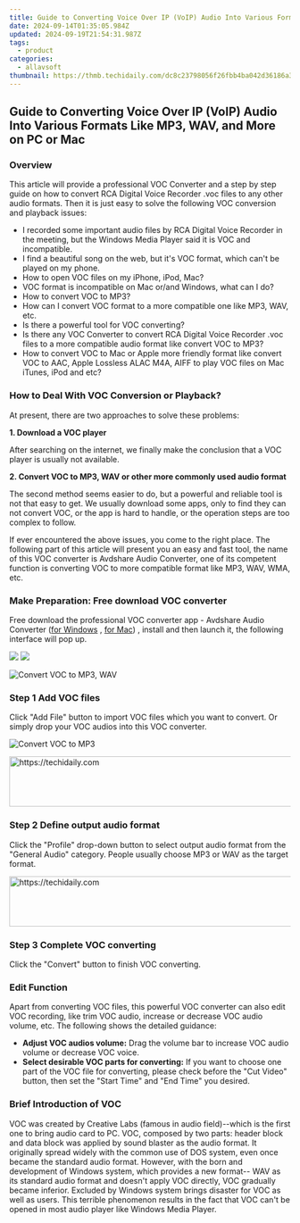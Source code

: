 ```yaml
---
title: Guide to Converting Voice Over IP (VoIP) Audio Into Various Formats Like MP3, WAV, and More on PC or Mac
date: 2024-09-14T01:35:05.984Z
updated: 2024-09-19T21:54:31.987Z
tags:
  - product
categories:
  - allavsoft
thumbnail: https://thmb.techidaily.com/dc8c23798056f26fbb4ba042d36186a35f13e6ccd93d9efde90962c264b99c13.jpg
---
```


## Guide to Converting Voice Over IP (VoIP) Audio Into Various Formats Like MP3, WAV, and More on PC or Mac

### Overview

This article will provide a professional VOC Converter and a step by step guide on how to convert RCA Digital Voice Recorder .voc files to any other audio formats. Then it is just easy to solve the following VOC conversion and playback issues:

* I recorded some important audio files by RCA Digital Voice Recorder in the meeting, but the Windows Media Player said it is VOC and incompatible.
* I find a beautiful song on the web, but it's VOC format, which can't be played on my phone.
* How to open VOC files on my iPhone, iPod, Mac?
* VOC format is incompatible on Mac or/and Windows, what can I do?
* How to convert VOC to MP3?
* How can I convert VOC format to a more compatible one like MP3, WAV, etc.
* Is there a powerful tool for VOC converting?
* Is there any VOC Converter to convert RCA Digital Voice Recorder .voc files to a more compatible audio format like convert VOC to MP3?
* How to convert VOC to Mac or Apple more friendly format like convert VOC to AAC, Apple Lossless ALAC M4A, AIFF to play VOC files on Mac iTunes, iPod and etc?

### How to Deal With VOC Conversion or Playback?

At present, there are two approaches to solve these problems:

**1\. Download a VOC player**

After searching on the internet, we finally make the conclusion that a VOC player is usually not available.

**2\. Convert VOC to MP3, WAV or other more commonly used audio format**

The second method seems easier to do, but a powerful and reliable tool is not that easy to get. We usually download some apps, only to find they can not convert VOC, or the app is hard to handle, or the operation steps are too complex to follow.

If ever encountered the above issues, you come to the right place. The following part of this article will present you an easy and fast tool, the name of this VOC converter is Avdshare Audio Converter, one of its competent function is converting VOC to more compatible format like MP3, WAV, WMA, etc.

### Make Preparation: Free download VOC converter

Free download the professional VOC converter app - Avdshare Audio Converter ([for Windows](https://www.avdshare.com/downloads/a-audio-converter.exe) , [for Mac](https://www.avdshare.com/downloads/a-audio-converter-mac.dmg)) , install and then launch it, the following interface will pop up.

[![](https://www.allavsoft.com/how-to/../images/how-to/free-download-win.jpg)](https://www.avdshare.com/downloads/a-audio-converter.exe) [![](https://www.allavsoft.com/how-to/../images/how-to/free-download-mac.jpg)](https://www.avdshare.com/downloads/a-audio-converter-mac.dmg)

![Convert VOC to MP3, WAV](https://www.allavsoft.com/how-to/../images/convert-audio-format/avdshare-audio-converter.jpg)

### Step 1 Add VOC files

Click "Add File" button to import VOC files which you want to convert. Or simply drop your VOC audios into this VOC converter.

![Convert VOC to MP3](https://www.allavsoft.com/how-to/../images/convert-audio-format/avdshare-audio-converter-guide.jpg)

<!-- affiliate ads begin -->
<a href="https://appsumo.8odi.net/c/5597632/2123732/7443" target="_top" id="2123732">
  <img src="//a.impactradius-go.com/display-ad/7443-2123732" border="0" alt="https://techidaily.com" width="600" height="90"/>
</a>
<img height="0" width="0" src="https://appsumo.8odi.net/i/5597632/2123732/7443" style="position:absolute;visibility:hidden;" border="0" />
<!-- affiliate ads end -->

### Step 2 Define output audio format

Click the "Profile" drop-down button to select output audio format from the "General Audio" category. People usually choose MP3 or WAV as the target format.

<!-- affiliate ads begin -->
<a href="https://unicoeye.pxf.io/c/5597632/2134496/18498" target="_top" id="2134496">
  <img src="//a.impactradius-go.com/display-ad/18498-2134496" border="0" alt="https://techidaily.com" width="728" height="90"/>
</a>
<img height="0" width="0" src="https://unicoeye.pxf.io/i/5597632/2134496/18498" style="position:absolute;visibility:hidden;" border="0" />
<!-- affiliate ads end -->

### Step 3 Complete VOC converting

Click the "Convert" button to finish VOC converting.

### Edit Function

Apart from converting VOC files, this powerful VOC converter can also edit VOC recording, like trim VOC audio, increase or decrease VOC audio volume, etc. The following shows the detailed guidance:

* **Adjust VOC audios volume:** Drag the volume bar to increase VOC audio volume or decrease VOC voice.
* **Select desirable VOC parts for converting:** If you want to choose one part of the VOC file for converting, please check before the "Cut Video" button, then set the "Start Time" and "End Time" you desired.

### Brief Introduction of VOC

VOC was created by Creative Labs (famous in audio field)--which is the first one to bring audio card to PC. VOC, composed by two parts: header block and data block was applied by sound blaster as the audio format. It originally spread widely with the common use of DOS system, even once became the standard audio format. However, with the born and development of Windows system, which provides a new format-- WAV as its standard audio format and doesn't apply VOC directly, VOC gradually became inferior. Excluded by Windows system brings disaster for VOC as well as users. This terrible phenomenon results in the fact that VOC can't be opened in most audio player like Windows Media Player.

<ins class="adsbygoogle"
     style="display:block"
     data-ad-format="autorelaxed"
     data-ad-client="ca-pub-7571918770474297"
     data-ad-slot="1223367746"></ins>

<ins class="adsbygoogle"
     style="display:block"
     data-ad-client="ca-pub-7571918770474297"
     data-ad-slot="8358498916"
     data-ad-format="auto"
     data-full-width-responsive="true"></ins>
